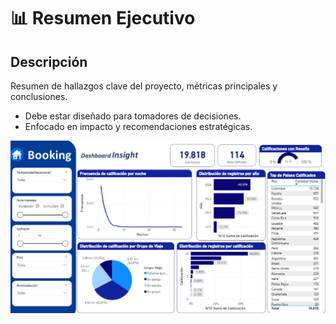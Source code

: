 # 📊 Resumen Ejecutivo
## Descripción
Resumen de hallazgos clave del proyecto, métricas principales y conclusiones.
- Debe estar diseñado para tomadores de decisiones.
- Enfocado en impacto y recomendaciones estratégicas.


![dashboard](https://github.com/daldana13801/GerenciaCienciaDatos/blob/main/executive_summary/Captura.png)

